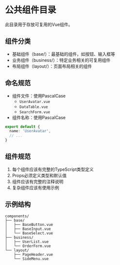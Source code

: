 # 公共组件目录

此目录用于存放可复用的Vue组件。

## 组件分类
- 基础组件（base/）：最基础的组件，如按钮、输入框等
- 业务组件（business/）：特定业务相关的可复用组件
- 布局组件（layout/）：页面布局相关的组件

## 命名规范
- 组件文件：使用PascalCase
  - `UserAvatar.vue`
  - `DataTable.vue`
  - `SearchForm.vue`
- 组件名称：使用PascalCase
```typescript
export default {
  name: 'UserAvatar',
  // ...
}
```

## 组件规范
1. 每个组件应该有完整的TypeScript类型定义
2. Props必须定义类型和默认值
3. 组件应该有完整的注释说明
4. 复杂组件应该有使用示例

## 示例结构
```
components/
├── base/
│   ├── BaseButton.vue
│   ├── BaseInput.vue
│   └── BaseSelect.vue
├── business/
│   ├── UserList.vue
│   └── OrderForm.vue
└── layout/
    ├── PageHeader.vue
    └── SideMenu.vue
``` 